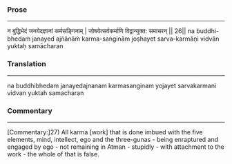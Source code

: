 ### Prose 
 --- 
न बुद्धिभेदं जनयेदज्ञानां कर्मसङ्गिनाम् |
जोषयेत्सर्वकर्माणि विद्वान्युक्त: समाचरन् || 26||
na buddhi-bhedaṁ janayed ajñānāṁ karma-saṅginām
joṣhayet sarva-karmāṇi vidvān yuktaḥ samācharan

### Translation 
 --- 
na buddhibhedam janayedajnanam karmasanginam yojayet sarvakarmani vidvan yuktah samacharan

### Commentary 
 --- 
[Commentary:]27) All karma [work] that is done imbued with the five elements, mind, intellect, ego and the three-gunas - being enraptured and engaged by ego - not remaining in Atman - stupidly - with attachment to the work - the whole of that is false.